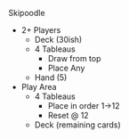 Skipoodle

- 2+ Players
  - Deck (30ish)
  - 4 Tableaus
    - Draw from top
    - Place Any
  - Hand (5)
- Play Area
  - 4 Tableaus
    - Place in order 1->12
    - Reset @ 12
  - Deck (remaining cards)
